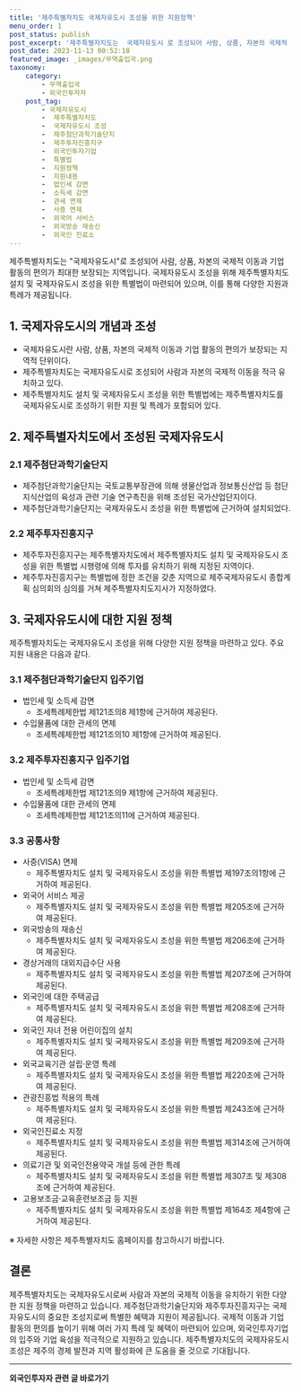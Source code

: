 ```yaml
---
title: '제주특별자치도 국제자유도시 조성을 위한 지원정책'
menu_order: 1
post_status: publish
post_excerpt: '제주특별자치도는  국제자유도시 로 조성되어 사람, 상품, 자본의 국제적 이동과 기업 활동의 편의가 최대한 보장되는 지역입니다. 국제자유도시 조성을 위해 제주특별자치도 설치 및 국제자유도시 조성을 위한 특별법이 마련되어 있으며, 이를 통해 다양한 지원과 특례가 제공됩니다.'
post_date: 2023-11-13 00:52:18
featured_image: _images/무역출입국.png
taxonomy:
    category:
        - 무역출입국
        - 외국인투자자
    post_tag:
        - 국제자유도시
        -  제주특별자치도
        -  국제자유도시 조성
        -  제주첨단과학기술단지
        -  제주투자진흥지구
        -  외국인투자기업
        -  특별법
        -  지원정책
        -  지원내용
        -  법인세 감면
        -  소득세 감면
        -  관세 면제
        -  사증 면제
        -  외국어 서비스
        -  외국방송 재송신
        -  외국인 진료소
---
```



제주특별자치도는 "국제자유도시"로 조성되어 사람, 상품, 자본의 국제적 이동과 기업 활동의 편의가 최대한 보장되는 지역입니다. 국제자유도시 조성을 위해 제주특별자치도 설치 및 국제자유도시 조성을 위한 특별법이 마련되어 있으며, 이를 통해 다양한 지원과 특례가 제공됩니다.

## 1. 국제자유도시의 개념과 조성

- 국제자유도시란 사람, 상품, 자본의 국제적 이동과 기업 활동의 편의가 보장되는 지역적 단위이다.
- 제주특별자치도는 국제자유도시로 조성되어 사람과 자본의 국제적 이동을 적극 유치하고 있다.
- 제주특별자치도 설치 및 국제자유도시 조성을 위한 특별법에는 제주특별자치도를 국제자유도시로 조성하기 위한 지원 및 특례가 포함되어 있다.

## 2. 제주특별자치도에서 조성된 국제자유도시

### 2.1 제주첨단과학기술단지

- 제주첨단과학기술단지는 국토교통부장관에 의해 생물산업과 정보통신산업 등 첨단지식산업의 육성과 관련 기술 연구촉진을 위해 조성된 국가산업단지이다.
- 제주첨단과학기술단지는 국제자유도시 조성을 위한 특별법에 근거하여 설치되었다.

### 2.2 제주투자진흥지구

- 제주투자진흥지구는 제주특별자치도에서 제주특별자치도 설치 및 국제자유도시 조성을 위한 특별법 시행령에 의해 투자를 유치하기 위해 지정된 지역이다.
- 제주투자진흥지구는 특별법에 정한 조건을 갖춘 지역으로 제주국제자유도시 종합계획 심의회의 심의를 거쳐 제주특별자치도지사가 지정하였다.

## 3. 국제자유도시에 대한 지원 정책

제주특별자치도는 국제자유도시 조성을 위해 다양한 지원 정책을 마련하고 있다. 주요 지원 내용은 다음과 같다.

### 3.1 제주첨단과학기술단지 입주기업

- 법인세 및 소득세 감면
  - 조세특례제한법 제121조의8 제1항에 근거하여 제공된다.
- 수입물품에 대한 관세의 면제
  - 조세특례제한법 제121조의10 제1항에 근거하여 제공된다.

### 3.2 제주투자진흥지구 입주기업

- 법인세 및 소득세 감면
  - 조세특례제한법 제121조의9 제1항에 근거하여 제공된다.
- 수입물품에 대한 관세의 면제
  - 조세특례제한법 제121조의11에 근거하여 제공된다.

### 3.3 공통사항

- 사증(VISA) 면제
  - 제주특별자치도 설치 및 국제자유도시 조성을 위한 특별법 제197조의1항에 근거하여 제공된다.
- 외국어 서비스 제공
  - 제주특별자치도 설치 및 국제자유도시 조성을 위한 특별법 제205조에 근거하여 제공된다.
- 외국방송의 재송신
  - 제주특별자치도 설치 및 국제자유도시 조성을 위한 특별법 제206조에 근거하여 제공된다.
- 경상거래의 대외지급수단 사용
  - 제주특별자치도 설치 및 국제자유도시 조성을 위한 특별법 제207조에 근거하여 제공된다.
- 외국인에 대한 주택공급
  - 제주특별자치도 설치 및 국제자유도시 조성을 위한 특별법 제208조에 근거하여 제공된다.
- 외국인 자녀 전용 어린이집의 설치
  - 제주특별자치도 설치 및 국제자유도시 조성을 위한 특별법 제209조에 근거하여 제공된다.
- 외국교육기관 설립·운영 특례
  - 제주특별자치도 설치 및 국제자유도시 조성을 위한 특별법 제220조에 근거하여 제공된다.
- 관광진흥법 적용의 특례
  - 제주특별자치도 설치 및 국제자유도시 조성을 위한 특별법 제243조에 근거하여 제공된다.
- 외국인진료소 지정
  - 제주특별자치도 설치 및 국제자유도시 조성을 위한 특별법 제314조에 근거하여 제공된다.
- 의료기관 및 외국인전용약국 개설 등에 관한 특례
  - 제주특별자치도 설치 및 국제자유도시 조성을 위한 특별법 제307조 및 제308조에 근거하여 제공된다.
- 고용보조금·교육훈련보조금 등 지원
  - 제주특별자치도 설치 및 국제자유도시 조성을 위한 특별법 제164조 제4항에 근거하여 제공된다.

※ 자세한 사항은 제주특별자치도 홈페이지를 참고하시기 바랍니다.

## 결론


제주특별자치도는 국제자유도시로써 사람과 자본의 국제적 이동을 유치하기 위한 다양한 지원 정책을 마련하고 있습니다. 제주첨단과학기술단지와 제주투자진흥지구는 국제자유도시의 중요한 조성지로써 특별한 혜택과 지원이 제공됩니다. 국제적 이동과 기업 활동의 편의를 높이기 위해 여러 가지 특례 및 혜택이 마련되어 있으며, 외국인투자기업의 입주와 기업 육성을 적극적으로 지원하고 있습니다. 제주특별자치도의 국제자유도시 조성은 제주의 경제 발전과 지역 활성화에 큰 도움을 줄 것으로 기대됩니다.
<!-- wp:separator -->
<hr class="wp-block-separator has-alpha-channel-opacity"/>
<!-- /wp:separator -->

<!-- wp:group {"backgroundColor":"base","layout":{"type":"constrained"}} -->
<div class="wp-block-group has-base-background-color has-background"><!-- wp:paragraph {"align":"center","fontSize":"medium"} -->
<p class="has-text-align-center has-large-font-size"><strong>외국인투자자 관련 글 바로가기</strong></p>
<!-- /wp:paragraph -->


<!-- wp:latest-posts
{"categories":[{"id":14375,"count":19,"description":"","link":"https://uknowlaw.com/category/%ec%99%b8%ea%b5%ad%ec%9d%b8%ed%88%ac%ec%9e%90%ec%9e%90/","name":"외국인투자자","slug":"외국인투자자","taxonomy":"category","parent":0,"meta":[],"_links":{"self":[{"href":"https://uknowlaw.com/wp-json/wp/v2/categories/14375"}],"collection":[{"href":"https://uknowlaw.com/wp-json/wp/v2/categories"}],"about":[{"href":"https://uknowlaw.com/wp-json/wp/v2/taxonomies/category"}],"wp:post_type":[{"href":"https://uknowlaw.com/wp-json/wp/v2/posts?categories=14375"}],"curies":[{"name":"wp","href":"https://api.w.org/{rel}","templated":true}]}}],"postsToShow":100,"excerptLength":28,"postLayout":"grid","columns":2,"featuredImageAlign":"left","featuredImageSizeSlug":"large","fontSize":"small"} /--></div>
<!-- /wp:group -->